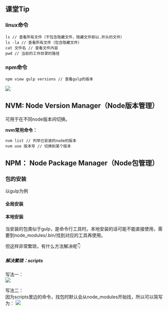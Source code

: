 ## 课堂Tip

### linux命令

```
ls // 查看所有文件（不包含隐藏文件，隐藏文件即以.开头的文件）
ls -la // 查看所有文件（包含隐藏文件）
cat 文件名 // 查看文件内容
pwd // 当前的工作目录的路径
```

### npm命令

```
npm view gulp versions // 查看gulp的版本
```

![](https://gitee.com/ahuang6027/blog-images/raw/master/images/Node工具-.查看gulp的版本.png)

## NVM: Node Version Manager（Node版本管理）

可用于在不同node版本间切换。

**nvm常用命令：**

```
nvm list // 列举已安装的node的版本
nvm use 版本号 // 切换到某个版本
```

## NPM： Node Package Manager（Node包管理）

### 包的安装

以gulp为例

#### 全局安装

#### 本地安装

当安装的包类似于gulp，是命令行工具时。本地安装的话可能不能直接使用，需要到node_modules/.bin/找到对应的工具再使用。

但这样非常繁琐，有什么方法解决呢👇

##### 解决繁琐：scripts

写法一：  
![](https://gitee.com/ahuang6027/blog-images/raw/master/images/Node工具-本地安装-scripts.png)

写法二：  
因为scripts里边的命令，找包时默认会从node_modules开始找，所以可以简写为：
![](https://gitee.com/ahuang6027/blog-images/raw/master/images/Node工具-包管理-scripts1.png)
